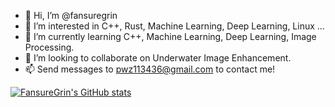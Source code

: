 - 👋 Hi, I’m @fansuregrin
- 👀 I’m interested in C++, Rust, Machine Learning, Deep Learning, Linux ...
- 🌱 I’m currently learning C++, Machine Learning, Deep Learning, Image Processing.
- 💞️ I’m looking to collaborate on Underwater Image Enhancement.
- 📫 Send messages to pwz113436@gmail.com to contact me!

[![FansureGrin's GitHub stats](https://github-readme-stats.vercel.app/api?username=fansuregrin)](https://github.com/fansuregrin/)

<!---
fansuregrin/fansuregrin is a ✨ special ✨ repository because its `README.md` (this file) appears on your GitHub profile.
You can click the Preview link to take a look at your changes.
--->

